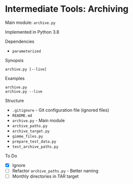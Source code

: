 # Intermediate Tools: Archiving

Main module: `archive.py`

Implemented in Python 3.8

Dependencies

* `parameterized`

Synopsis

```text
archive.py [--live]
```

Examples

```text
archive.py
archive.py --live
```

Structure

* `.gitignore` - Git configuration file (ignored files)
* `README.md`
* `archive.py` - Main module
* `archive_paths.py`
* `archive_target.py`
* `gimme_files.py`
* `prepare_test_data.py`
* `test_archive_paths.py`

To Do

* [x] Ignore
* [ ] Refactor `archive_paths.py` - Better naming
* [ ] Monthly directories in TAR target
